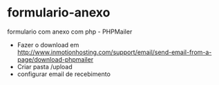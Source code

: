 # formulario-anexo
formulario com anexo com php - PHPMailer

- Fazer o download em http://www.inmotionhosting.com/support/email/send-email-from-a-page/download-phpmailer
- Criar pasta /upload
- configurar email de recebimento 
